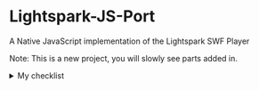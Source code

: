 # Lightspark-JS-Port
A Native JavaScript implementation of the Lightspark SWF Player

Note: This is a new project, you will slowly see parts added in.
<details>
<summary>My checklist</summary>
    <details>
            - [ ] Src
    </details>

    - [ ] 3rd Party
    - [ ] avmplus
        - [ ] 
    - [ ] 
</details>
